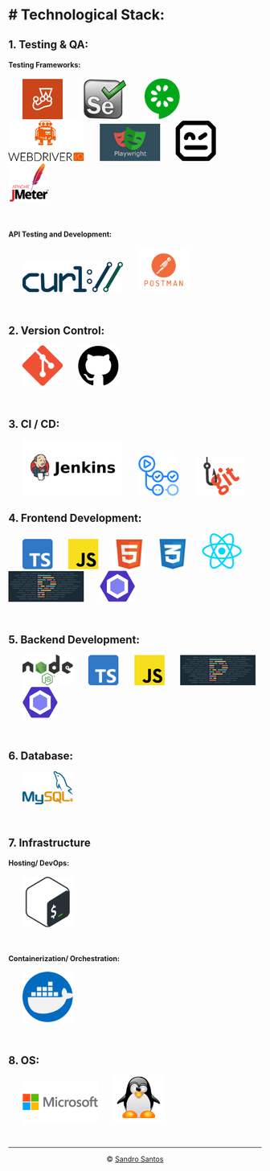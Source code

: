 # # Technological Stack:

## **1. Testing & QA:**

#### **Testing Frameworks:**

&nbsp;&nbsp;&nbsp;&nbsp;&nbsp;&nbsp;&nbsp;<img src="../img_tech_stack_logos/Jest.gif" alt="Jest" title="Jest" width="80px">
&nbsp;&nbsp;&nbsp;&nbsp;&nbsp;&nbsp;&nbsp;<img src="../img_tech_stack_logos/selenium.gif" alt="Selenium" title="Selenium" width="100px">
&nbsp;&nbsp;&nbsp;&nbsp;&nbsp;&nbsp;&nbsp;<img src="../img_tech_stack_logos/cucumber-logo-vector.gif" alt="Cucumber" title="Cucumber" width="70px">
&nbsp;&nbsp;&nbsp;&nbsp;&nbsp;&nbsp;&nbsp;<img src="../img_tech_stack_logos/webdriverio-logo-7E0F1B52E5-seeklogo.com.gif" alt="Webdriver IO" title="Webdriver IO" width="150px">
&nbsp;&nbsp;&nbsp;&nbsp;&nbsp;&nbsp;&nbsp;<img src="../img_tech_stack_logos/playwright.gif" alt="Playwright" title="Playwright" width="120px">
&nbsp;&nbsp;&nbsp;&nbsp;&nbsp;&nbsp;&nbsp;<img src="../img_tech_stack_logos/robot-framework-logo-FED576FF0B-seeklogo.com.gif" alt="Robot Framework" title="Robot Framework" width="80px">
&nbsp;&nbsp;&nbsp;&nbsp;&nbsp;&nbsp;&nbsp;<img src="../img_tech_stack_logos/jmeter_square.gif" alt="Apache JMeter" title="Apache JMeter" width="80px">

<br>

#### **API Testing and Development:**

&nbsp;&nbsp;&nbsp;&nbsp;&nbsp;&nbsp;&nbsp;<img src="../img_tech_stack_logos/Curl-logo.svg.gif" alt="cURL" title="cURL" width="200x">
&nbsp;&nbsp;&nbsp;&nbsp;&nbsp;&nbsp;&nbsp;<img src="../img_tech_stack_logos/Postman.gif" alt="Postman" title="Postman" width="100x">

<br>

## **2. Version Control:**

&nbsp;&nbsp;&nbsp;&nbsp;&nbsp;&nbsp;&nbsp;<img src="../img_tech_stack_logos/git.gif" alt="Git" title="Git" width="80px">
&nbsp;&nbsp;&nbsp;&nbsp;&nbsp;&nbsp;&nbsp;<img src="../img_tech_stack_logos/Github.gif" alt="GitHub" title="GitHub" width="80px">

<br>

## **3. CI / CD:**

&nbsp;&nbsp;&nbsp;&nbsp;&nbsp;&nbsp;&nbsp;<img src="../img_tech_stack_logos/Jenkins-logo.gif" alt="Jenkins" title="Jenkins" width="200px">
&nbsp;&nbsp;&nbsp;&nbsp;&nbsp;&nbsp;&nbsp;<img src="../img_tech_stack_logos/github_actions.gif" alt="GitHub Actions" title="GitHub Actions" width="80px">
&nbsp;&nbsp;&nbsp;&nbsp;&nbsp;&nbsp;&nbsp;<img src="../img_tech_stack_logos/git_hook.gif" alt="Git Hooks" title="Git Hooks" width="100px">

## **4. Frontend Development:**

&nbsp;&nbsp;&nbsp;&nbsp;&nbsp;&nbsp;&nbsp;<img src="../img_tech_stack_logos/TypeScript.gif" alt="TypeScript" title="TypeScript" width="60px">
&nbsp;&nbsp;&nbsp;&nbsp;&nbsp;&nbsp;&nbsp;<img src="../img_tech_stack_logos/JavaScript.gif" alt="JavaScript" title="Javascript" width="60px">
&nbsp;&nbsp;&nbsp;&nbsp;&nbsp;&nbsp;&nbsp;<img src="../img_tech_stack_logos/html.gif" alt="HTML" title="HTML" width="59x">
&nbsp;&nbsp;&nbsp;&nbsp;&nbsp;&nbsp;&nbsp;<img src="../img_tech_stack_logos/css.gif" alt="CSS" title="CSS" width="52px">
&nbsp;&nbsp;&nbsp;&nbsp;&nbsp;&nbsp;&nbsp;<img src="../img_tech_stack_logos/react.gif" alt="react" title="react" width="80x">
&nbsp;&nbsp;&nbsp;&nbsp;&nbsp;&nbsp;&nbsp;<img src="../img_tech_stack_logos/prettier.gif" width="150">
&nbsp;&nbsp;&nbsp;&nbsp;&nbsp;&nbsp;&nbsp;<img src="../img_tech_stack_logos/eslint.gif" alt="ESLint" title="ESLint" width="70px">

<br>

## **5. Backend Development:**

&nbsp;&nbsp;&nbsp;&nbsp;&nbsp;&nbsp;&nbsp;<img src="../img_tech_stack_logos/NodeJs.gif" alt="NodeJS" title="NodeJS" width="100px">
&nbsp;&nbsp;&nbsp;&nbsp;&nbsp;&nbsp;&nbsp;<img src="../img_tech_stack_logos/TypeScript.gif" alt="TypeScript" title="TypeScript" width="60px">
&nbsp;&nbsp;&nbsp;&nbsp;&nbsp;&nbsp;&nbsp;<img src="../img_tech_stack_logos/JavaScript.gif" alt="JavaScript" title="Javascript" width="60px">
&nbsp;&nbsp;&nbsp;&nbsp;&nbsp;&nbsp;&nbsp;<img src="../img_tech_stack_logos/prettier.gif" width="150">
&nbsp;&nbsp;&nbsp;&nbsp;&nbsp;&nbsp;&nbsp;<img src="../img_tech_stack_logos/eslint.gif" alt="ESLint" title="ESLint" width="70px">

<br>

## **6. Database:**

&nbsp;&nbsp;&nbsp;&nbsp;&nbsp;&nbsp;&nbsp;<img src="../img_tech_stack_logos/MySQL.gif" alt="MySQL" title="MySQL" width="100px">

<br>

## **7. Infrastructure**

#### **Hosting/ DevOps:**

&nbsp;&nbsp;&nbsp;&nbsp;&nbsp;&nbsp;&nbsp;<img src="../img_tech_stack_logos/Bash_Logo_Colored.svg.gif" alt="Bash" title="Bash" width="100px">

<br>

#### **Containerization/ Orchestration:**

&nbsp;&nbsp;&nbsp;&nbsp;&nbsp;&nbsp;&nbsp;<img src="../img_tech_stack_logos/docker.gif" alt="Docker" title="Docker" width="100px">

<br>

## **8. OS:**

&nbsp;&nbsp;&nbsp;&nbsp;&nbsp;&nbsp;&nbsp;<img src="../img_tech_stack_logos/Microsoft-Logo.gif" alt="Windows" title="Windows" width="150px">
&nbsp;&nbsp;&nbsp;&nbsp;&nbsp;&nbsp;&nbsp;<img src="../img_tech_stack_logos/linux.gif" alt="Linux" title="Linux" width="100px">

<br>
<hr>

<p align="center">&copy;&nbsp;<a href="https://github.com/sandroffdsantos">Sandro Santos</a></p>
